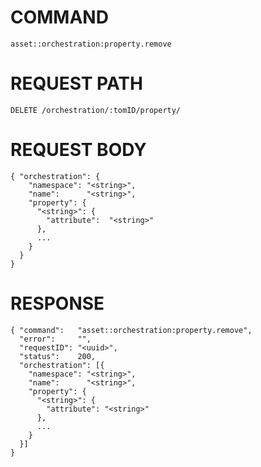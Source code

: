 # COMMAND

`asset::orchestration:property.remove`

# REQUEST PATH

```
DELETE /orchestration/:tomID/property/
```

# REQUEST BODY

```
{ "orchestration": {
    "namespace": "<string>",
    "name":      "<string>",
    "property": {
      "<string>": {
        "attribute":  "<string>"
      },
      ...
    }
  }
}
```

# RESPONSE

```
{ "command":   "asset::orchestration:property.remove",
  "error":     "",
  "requestID": "<uuid>",
  "status":    200,
  "orchestration": [{
    "namespace": "<string>",
    "name":      "<string>",
    "property": {
      "<string>": {
        "attribute": "<string>"
      },
      ...
    }
  }]
}
```
